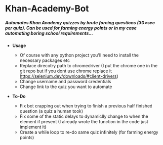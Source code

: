 # Khan-Academy-Bot
##### Automates Khan Academy quizzes by brute forcing questions (30<sec per quiz). Can be used for farming energy points or in my case automating boring school requirements...

- **Usage**
   - Of course with any python project you'll need to install the necessary packages etc
   - Replace direcotry path to chromedriver (I put the chrome one in the git repo but if you dont use chrome replace it https://selenium.dev/downloads/#client-drivers)
   - Change username and password credentials
   - Change link to the quiz you want to automate
   
- **To-Do**
  - Fix bot crapping out when trying to finish a previous half finished question (a quiz a human took)
  - Fix some of the static delays to dynamiclly change to when the element if present (I already wrote the function in the code just implement it)
  - Create a while loop to re-do same quiz infinitely (for farming energy points)
